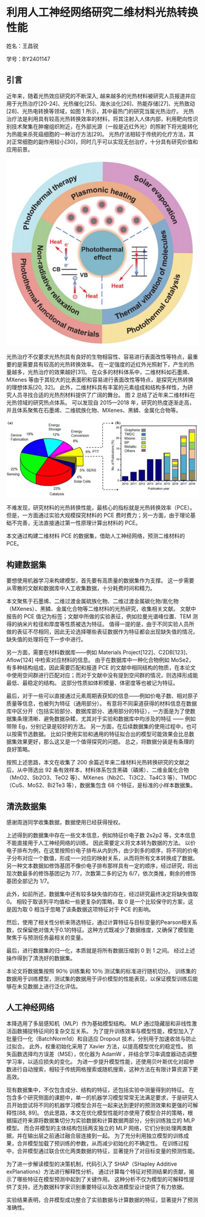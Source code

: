 
# 利用人工神经网络研究二维材料光热转换性能

姓名：王昌锐

学号：BY2401147

## 引言

近年来，随着光热效应研究的不断深入, 越来越多的光热材料被研究人员报道并应用于光热治疗[20-24]、光热催化[25]、海水淡化[26]、热能存储[27]、光热致动[28]、光热电转换等领域，如图 1 所示，其中最热门的研究当属光热治疗。
光热治疗法是利用具有较高光热转换效率的材料，将其注射入人体内部，利用靶向性识别技术聚集在肿瘤组织附近，在外部光源（一般是近红外光）的照射下将光能转化为热能来杀死癌细胞的一种治疗方法[29]。
光热疗法相较于传统的化疗方法，其对正常细胞的副作用较小[30]，同时几乎可以实现无创治疗，十分具有研究价值和应用前景。

![图 1](./figures/001.png)

光热治疗不仅要求光热剂具有良好的生物相容性、容易进行表面改性等特点，最重要的是需要具有较高的光热转换效率。
在一定强度的近红外光照射下，产生的热量越多，光热治疗的效果越好[31]。
在众多的材料体系中，二维材料如石墨烯、MXenes 等由于其较大的比表面积和容易进行表面改性等特点，是探究光热转换的理想体系[20, 32]。
此外，二维材料具有丰富的元素组成和结构多样性，为研究人员寻找合适的光热剂材料提供了广阔的舞台。
图 2 总结了近年来二维材料在光热领域的研究热点体系。
可以发现自 2015—2018 年，研究的热度逐渐走高，并且体系聚焦在石墨烯、二维硫族化物、MXenes、黑鳞、金属化合物等。

![图 2](./figures/002.png)

不难发现，研究材料的光热转换性能，最核心的指标就是光热转换效率（PCE）。
但是，一方面通过实验大规模探究材料的 PCE 费时费力；另一方面，由于理论基础不完善，无法直接通过第一性原理计算出材料的 PCE。

本文通过构建二维材料 PCE 的数据集，借助人工神经网络，预测二维材料的 PCE。

## 构建数据集

要想使用机器学习来构建模型，首先要有高质量的数据集作为支撑。
这一步需要从零散的文献和数据库中人工收集数据，十分耗费时间和精力。

本文聚焦于石墨烯、二维过渡金属硫族化物、二维过渡金属碳化物/氮化物（MXenes）、黑鳞、金属化合物等二维材料的光热研究，收集相关文献。
文献中报告的 PCE 值记为标签；文献中所做的实验表征，例如拉曼光谱峰位置、TEM 测得的纳米片粒径和厚度等性质被选为特征。
值得一提的是，由于不同实验人员所做的表征不尽相同，因此无论选择哪些表征数据作为特征都会出现缺失值的情况，缺失值的处理将在下一步中进行。

另一方面，需要在材料数据库——例如 Materials Project[122]、C2DB[123]、Aflow[124] 中检索对应材料的信息。
由于在数据库中一种化合物例如 MoSe2，有多种结构组成，因此需要匹配和报道 PCE 的文献中相同结构的物质，在本论文中使用空间群进行匹配对应；而对于文献中没有提到空间群的情况，则选择形成能最低、最稳定的结构。
这部分性质如体积模量、体密度等也被记为特征。

最后，对于一些可以直接通过元素周期表获知的信息——例如价电子数、相对原子质量等信息，也被列为特征（通用部分）。
有意将不同渠道获得的材料信息在数据库中区分开（包括实验部分、数据库部分、通用部分的特征），一方面是为了使数据集条理清晰、避免数据杂糅，尤其对于实验和数据库中均涉及的特征 —— 例如带隙 Eg，分别记录是较好的方法。
另一方面，在后续数据集的使用过程中，也可以按需节选数据。
比如只使用实验和通用的特征拟合出的模型可能效果会比总数据集效果更好，那么这又是一个值得探究的问题。
总之，将数据分装是有条理的良好策略。

按照上述思路，本文在收集了 200 余篇近年来二维材料光热转换研究的文献之后，从中筛选出 92 条有效样本，材料体系包含黑磷（磷烯）、二维金属化合物（MnO2、Sb2O3、TeO2 等）、MXenes（Nb2C、Ti3C2、Ta4C3 等）、TMDC（CuS、MoS2、Bi2Te3 等），数据集包含 68 个特征，是标准的小样本数据集。

## 清洗数据集

感谢周逍同学收集数据，数据使用已经获得授权。

上述得到的数据集中存在一些文本信息，例如特征价电子数 2s2p2 等，文本信息不能直接用于人工神经网络的训练。
因此需要定义将文本转为数据的方法。
以价电子排布为例，在这里按照价电子排布从内到外，由少到多的顺序，将不同的价电子分布对应一个数值，形成一一对应的映射关系，从而将所有文本转换成了数据。
另一种文本数据如修饰基团不像价电子排布那样具有一定的顺序，经过研究，将出现次数最多的修饰基团记为 7/7，次数第二多的记为 6/7，依次类推，剩余的修饰基团全部记为 1/7。

此外，如前所述，数据集中还有较多缺失值的存在，经过研究最终决定将缺失值取 0。
相较于取该列平均值和一些更复杂的策略，取 0 是一个比较保守的方案，这是因为取 0 相当于忽略了该条数据这项特征对于 PCE 的影响。

然后，使用了相关性分析来筛选特征，通过计算特征与目标变量的Pearson相关系数，仅保留绝对值大于0.1的特征。这种方式既减少了数据维度，又确保了模型能聚焦于与预测任务最相关的变量。

最后，进行数据集的归一化，本质就是将所有数据压缩到 0 到 1 之间。
经过上述操作得到了清洗好的数据集。

本论文将数据集按照 90％ 训练集和 10％ 测试集的标准进行随机切分。
训练集的数据用于训练模型，测试集的数据用于评价模型的性能表现，以保证模型训练后能够在未见数据上进行泛化评估。

## 人工神经网络

本降选用了多层感知机（MLP）作为基础模型结构。
MLP 通过隐藏层和非线性激活函数捕捉特征间的复杂交互关系。
为了提升训练效率与模型性能，模型加入了批量归一化（BatchNorm1d）和自适应 Dropout 技术，分别用于加速收敛与防止过拟合。
此外，权重初始化采用了 Xavier 方法，以提高模型优化的稳定性。
损失函数选择均方误差（MSE），优化器为 AdamW ，并结合学习率调度器动态调整学习率，以适应损失的变化。
为进一步提升模型性能，还使用贝叶斯优化对超参数进行自动搜索，相较于传统网格搜索或随机搜索，这种方法在有限计算资源下更高效。

现有数据集中，不仅包含成分、结构的特征，还包括实验中测量得到的特征。
在包含多个研究侧面的课题中，单一的机器学习模型常常无法满足要求，于是研究人员开始尝试将不同的机器学习模型合并在一起来达到更好的预测效果和更强的可解释性[88, 89]。
仿此思路，本文在优化模型性能时亦使用了模型合并的策略，根据描述符来源将数据集切分为实验数据和计算数据两部分，分别训练独立的 MLP 模型。
而合并模型的主体结构包括两支独立的 MLP 网络，它们分别处理两类数据，并在输出层之前通过融合层连接到一起。
为了充分利用独立模型的训练成果，合并模型加载了预训练的参数，从而减少初始化的不确定性。
在训练过程中，合并模型通过联合优化两类数据的特征，显著提升了对目标变量的预测性能。

为了进一步解读模型的决策机制，代码引入了 SHAP（SHapley Additive exPlanations）方法进行解释性分析。
通过计算每个特征对预测结果的贡献，揭示了哪些特征在模型预测中起到了关键作用。
这种分析不仅为模型的可解释性提供了支持，还为数据科学家识别重要特征以及改进模型设计提供了有力依据。

实验结果表明，合并模型成功整合了实验数据与计算数据的特征，显著提升了预测准确性。
